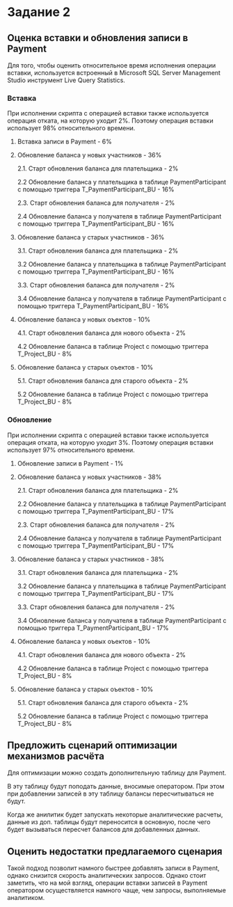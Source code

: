 # Задание 2
## Оценка вставки и обновления записи в Payment

Для того, чтобы оценить относительное время исполнения операции вставки, используется встроенный в Microsoft SQL Server Management Studio инструмент Live Query Statistics.

### Вставка

При исполнении скрипта с операцией вставки также используется операция отката, на которую уходит 2%. Поэтому операция вставки использует 98% относительного времени.

1. Вставка записи в Payment - 6%
   
2. Обновление баланса у новых участников - 36%
   
   2.1. Старт обновления баланса для плательщика - 2%

   2.2 Обновление баланса у плательщика в таблице PaymentParticipant с помощью триггера T_PaymentParticipant_BU - 16%

   2.3. Старт обновления баланса для получателя - 2%

   2.4 Обновление баланса у получателя в таблице PaymentParticipant с помощью триггера T_PaymentParticipant_BU - 16%

3. Обновление баланса у старых участников - 36%
   
   3.1. Старт обновления баланса для плательщика - 2%

   3.2 Обновление баланса у плательщика в таблице PaymentParticipant с помощью триггера T_PaymentParticipant_BU - 16%

   3.3. Старт обновления баланса для получателя - 2%

   3.4 Обновление баланса у получателя в таблице PaymentParticipant с помощью триггера T_PaymentParticipant_BU - 16%

4. Обновление баланса у новых оъектов - 10%

    4.1. Старт обновления баланса для нового объекта - 2%

    4.2 Обновление баланса в таблице Project с помощью триггера T_Project_BU - 8%

5. Обновление баланса у старых оъектов - 10%

    5.1. Старт обновления баланса для старого объекта - 2%

    5.2 Обновление баланса в таблице Project с помощью триггера T_Project_BU - 8%


### Обновление

При исполнении скрипта с операцией вставки также используется операция отката, на которую уходит 3%. Поэтому операция вставки использует 97% относительного времени.

1. Обновление записи в Payment - 1%
   
2. Обновление баланса у новых участников - 38%
   
   2.1. Старт обновления баланса для плательщика - 2%

   2.2 Обновление баланса у плательщика в таблице PaymentParticipant с помощью триггера T_PaymentParticipant_BU - 17%

   2.3. Старт обновления баланса для получателя - 2%

   2.4 Обновление баланса у получателя в таблице PaymentParticipant с помощью триггера T_PaymentParticipant_BU - 17%

3. Обновление баланса у старых участников - 38%
   
   3.1. Старт обновления баланса для плательщика - 2%

   3.2 Обновление баланса у плательщика в таблице PaymentParticipant с помощью триггера T_PaymentParticipant_BU - 17%

   3.3. Старт обновления баланса для получателя - 2%

   3.4 Обновление баланса у получателя в таблице PaymentParticipant с помощью триггера T_PaymentParticipant_BU - 17%

4. Обновление баланса у новых оъектов - 10%

    4.1. Старт обновления баланса для нового объекта - 2%

    4.2 Обновление баланса в таблице Project с помощью триггера T_Project_BU - 8%

5. Обновление баланса у старых оъектов - 10%

    5.1. Старт обновления баланса для старого объекта - 2%

    5.2 Обновление баланса в таблице Project с помощью триггера T_Project_BU - 8%

## Предложить сценарий оптимизации механизмов расчёта

Для оптимизации можно создать дополнительную таблицу для Payment. 

В эту таблицу будут поподать данные, вносимые оператором. При этом при добавлении записей в эту таблицу балансы пересчитываться не будут.

Когда же анилитик будет запускать некоторые аналитические расчеты, данные из доп. таблицы будут переносится в основную, после чего будет вызываться пересчет балансов для добавленных данных.

## Оценить недостатки предлагаемого сценария

Такой подход позволит намного быстрее добавлять записи в Payment, однако снизится скорость аналитических запросов. Однако стоит заметить, что на мой взгляд, операции вставки записей в Payment оператором осуществляется намного чаще, чем запросы, выполняемые аналитиком.
